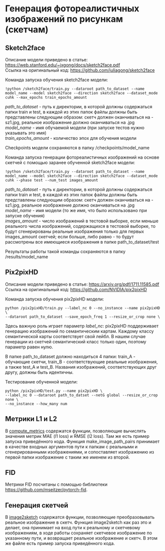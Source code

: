 # Генерация фотореалистичных изображений по рисункам (скетчам)
## Sketch2face
Описание модели приведено в статье: https://web.stanford.edu/~jxgong/docs/sketch2face.pdf  
Ссылка на оригинальный код: https://github.com/juliagong/sketch2face

Команда запуска обучения sketch2face модели:
```
!python /sketch2face/train.py --dataroot path_to_dataset --name model_name --model sketch2face --direction sketch2face --dataset_mode cuhk --max_epochs train_epochs_amount
```

*path_to_dataset* - путь к директории, в которой должны содержаться папки train и test, в каждой из этих папок файлы должны быть представлены следующим образом: скетч должен оканчиваться на -sz1.jpg, реальное изображение должно оканчиваться на .jpg  
*model_name* - имя обучаемой модели (при запуске тестов нужно указывать это имя)  
*train_epochs_amount* - количество эпох для обучения модели

Checkpoints модели сохраняются в папку /checkpoints/model_name

Команда запуска генерации фотореалистичных изображений на основе скетчей с помощью заранее обученной sketch2face модели:
```
!python /sketch2face/train.py --dataroot path_to_dataset --name model_name --model sketch2face --direction sketch2face --dataset_mode cuhk --phase test --num_test images_amount
```

*path_to_dataset* - путь к директории, в которой должны содержаться папки train и test, в каждой из этих папок файлы должны быть представлены следующим образом: скетч должен оканчиваться на -sz1.jpg, реальное изображение должно оканчиваться на .jpg  
*model_name* - имя модели (то же имя, что было использовано при запуске обучения)  
*images_amount* - число изображений в тестовой выборке, если меньше реального числа изображений, содержащихся в тестовой выборке, то будут сгенерированы реальные изображения только для первых images_amount скетчей; если больше, либо равно - то будут рассмотрены все имеющиеся изображения в папке path_to_dataset/test

Результаты работы такой команды сохраняются в папку /results/model_name

## Pix2pixHD

Описание модели приведено в статье: https://arxiv.org/pdf/1711.11585.pdf \
Ссылка на оригинальный код: https://github.com/NVIDIA/pix2pixHD

Команда запуска обучения pix2pixHD модели:
```
python /pix2pixHD/train.py --label_nc 0 --no_instance --name pix2pixHD \
--dataroot path_to_dataset --save_epoch_freq 1 --resize_or_crop none \
```
Здесь важную роль играет параметр *label_nc*: pix2pixHD поддерживает генерацию изображений по семантическим картам. Каждому классу семантической карты соответствует свой лейбл. В нашем случае генерации из скетчей семантический класс только один, поэтому параметр равен нулю.

В папке path_to_dataset должно находиться 4 папки: train_A - обучающие скетчи, train_B - соответствующие реальные изображения, а также test_A и test_B. Названия изображений, соответствующих друг другу, должны быть идентичны.

Тестирование обученной модели:
```
python /pix2pixHD/test.py --name pix2pixHD \
--label_nc 0 --dataroot path_to_datset --netG global --resize_or_crop none \
--no_instance --how_many num
```

## Метрики L1 и L2
В [compute_metrics](compute_metrics.ipynb) содержатся функции, позволяющие вычислять значения метрик MAE (l1 loss) и RMSE (l2 loss). Там же есть пример запуска приведённого кода. Функция make_image_path_pairs принимает в качестве входных аргументов пути к папкам с реальными и сгенерированными изображениями, и сопоставляет изображению из первой папки изображение с таким же именем из второй.

## FID 
Метрики FID посчитаны с помощью библиотеки https://github.com/mseitzer/pytorch-fid.

## Генерация скетчей
В [image2sketch](image2sketch.ipynb) содержатся функции, позволяющие преобразовывать реальное изображение в скетч. Функция image2sketch как раз это и делает, она принимает на вход пути к реальному и скетчевому изображениям, в ходе работы сохраняет скетчевое изображение по указанному пути, и возвращает  реальное изображение и скетч. В этом же файле есть пример запуска приведённого кода.

